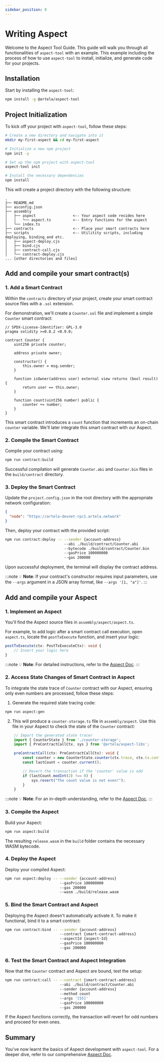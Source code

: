 ```yaml
---
sidebar_position: 8
---
```


# Writing Aspect

Welcome to the Aspect Tool Guide. This guide will walk you through all functionalities of `aspect-tool` with an example. This example including the process of how to use `aspect-tool` to install, initialize, and generate code for your projects.

## Installation

Start by installing the `aspect-tool`:

```bash
npm install -g @artela/aspect-tool
```

## Project Initialization

To kick off your project with `aspect-tool`, follow these steps:

```bash
# Create a new directory and navigate into it
mkdir my-first-aspect && cd my-first-aspect

# Initialize a new npm project
npm init -y

# Set up the npm project with aspect-tool 
aspect-tool init

# Install the necessary dependencies
npm install
```

This will create a project directory with the following structure:

```
.
├── README.md
├── asconfig.json
├── assembly
│   ├── aspect                 <-- Your aspect code resides here
│   │   └── aspect.ts          <-- Entry functions for the aspect
│   └── index.ts
├── contracts                  <-- Place your smart contracts here
├── scripts                    <-- Utilitity scripts, including deploying, binding and etc.
│   ├── aspect-deploy.cjs
│   ├── bind.cjs
│   ├── contract-call.cjs
│   └── contract-deploy.cjs
... [other directories and files]
```

## Add and compile your smart contract(s)

### 1. Add a Smart Contract

Within the `contracts` directory of your project, create your smart contract source files with a `.sol` extension.

For demonstration, we'll create a `Counter.sol` file and implement a simple `Counter` smart contract:

```solidity
// SPDX-License-Identifier: GPL-3.0
pragma solidity >=0.8.2 <0.9.0;

contract Counter {
    uint256 private counter;
    
    address private owner;
    
    constructor() {
        this.owner = msg.sender;
    }

    function isOwner(address user) external view returns (bool result) {
        return user == this.owner;
    }

    function count(uint256 number) public {
        counter += number;
    }
}
```

This smart contract introduces a `count` function that increments an on-chain `counter` variable. We'll later integrate this smart contract with our Aspect.

### 2. Compile the Smart Contract

Compile your contract using:

```bash
npm run contract:build 
```

Successful compilation will generate `Counter.abi` and `Counter.bin` files in the `build/contract` directory.

### 3. Deploy the Smart Contract

Update the `project.config.json` in the root directory with the appropriate network configuration:

```json
{
  "node": "https://artela-devnet-rpc1.artela.network"
}
```

Then, deploy your contract with the provided script:

```bash
npm run contract:deploy -- --sender {account-address}                           
                           --abi ./build/contract/Counter.abi                           
                           --bytecode ./build/contract/Counter.bin                           
                           --gasPrice 100000000                           
                           --gas 200000 
```

Upon successful deployment, the terminal will display the contract address.

:::note
💡 **Note**: If your contract's constructor requires input parameters, use the `--args` argument in a JSON array format, like `--args '[1, "a"]'`.
:::

## Add and compile your Aspect

### 1. Implement an Aspect

You'll find the Aspect source files in `assembly/aspect/aspect.ts`.

For example, to add logic after a smart contract call execution, open `aspect.ts`, locate the `postTxExecute` function, and insert your logic:

```typescript
postTxExecute(ctx: PostTxExecuteCtx): void {
    // Insert your logic here
}
```

:::note
💡 **Note**: For detailed instructions, refer to the [Aspect Doc](https://docs.artela.network/develop/aspect-tools/aspect-docs).
:::

### 2. Access State Changes of Smart Contract in Aspect

To integrate the state trace of `Counter` contract with our Aspect, ensuring only even numbers are processed, follow these steps:

1. Generate the required state tracing code:

```bash
npm run aspect:gen
```

2. This will produce a `counter-storage.ts` file in `assembly/aspect`. Use this file in your Aspect to check the state of the `Counter` contract:

```typescript
    // Import the generated state tracer
    import { CounterState } from './counter-storage';
    import { PreContractCallCtx, sys } from '@artela/aspect-libs';

    preContractCall(ctx: PreContractCallCtx): void {
        const counter = new CounterState.counter(ctx.trace, ctx.tx.content.to);
        const lastCount = counter.current();

        // Revert the transaction if the 'counter' value is odd
        if (lastCount.modInt(2) !== 0) {
            sys.revert("The count value is not even!");
        }
    }
```

:::note
💡 **Note**: For an in-depth understanding, refer to the [Aspect Doc](https://docs.artela.network/develop/aspect-tools/aspect-docs).
:::

### 3. Compile the Aspect

Build your Aspect:

```bash
npm run aspect:build 
```

The resulting `release.wasm` in the `build` folder contains the necessary WASM bytecode.

### 4. Deploy the Aspect

Deploy your compiled Aspect:

```bash
npm run aspect:deploy -- --sender {account-address}                          
                         --gasPrice 100000000                          
                         --gas 200000                          
                         --wasm ./build/release.wasm
```

### 5. Bind the Smart Contract and Aspect

Deploying the Aspect doesn't automatically activate it. To make it functional, bind it to a smart contract:

```bash
npm run contract:bind -- --sender {account-address}                          
                         --contract {smart-contract-address}                         
                         --aspectId {aspect-Id}                          
                         --gasPrice 100000000                          
                         --gas 200000 
```

### 6. Test the Smart Contract and Aspect Integration

Now that the `Counter` contract and Aspect are bound, test the setup:

```bash
npm run contract:call -- --contract {smart-contract-address}                          
                         --abi ./build/contract/Counter.abi                          
                         --sender {account-address}                          
                         --method count                          
                         --args '[55]'                          
                         --gasPrice 100000000                          
                         --gas 200000 
```

If the Aspect functions correctly, the transaction will revert for odd numbers and proceed for even ones.

## Summary

You've now learnt the basics of Aspect development with `aspect-tool`. For a deeper dive, refer to our comprehensive [Aspect Doc](https://docs.artela.network/develop/aspect-tools/aspect-docs).


